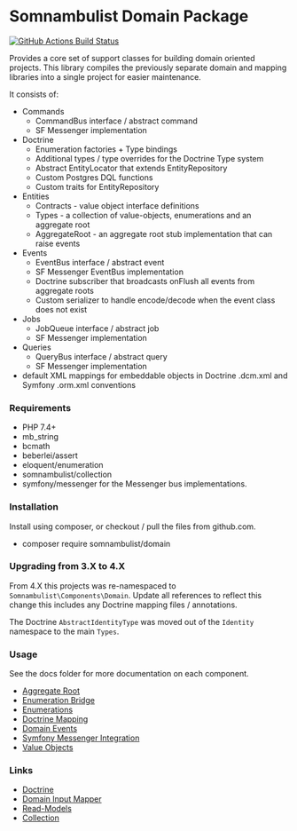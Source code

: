 # Somnambulist Domain Package

[![GitHub Actions Build Status](https://github.com/somnambulist-tech/domain/workflows/tests/badge.svg)](https://github.com/somnambulist-tech/domain/actions?query=workflow%3Atests)

Provides a core set of support classes for building domain oriented projects. This library compiles the
previously separate domain and mapping libraries into a single project for easier maintenance.

It consists of:
 
 * Commands
   * CommandBus interface / abstract command
   * SF Messenger implementation
 * Doctrine
   * Enumeration factories + Type bindings
   * Additional types / type overrides for the Doctrine Type system
   * Abstract EntityLocator that extends EntityRepository
   * Custom Postgres DQL functions
   * Custom traits for EntityRepository
 * Entities
   * Contracts - value object interface definitions
   * Types - a collection of value-objects, enumerations and an aggregate root
   * AggregateRoot - an aggregate root stub implementation that can raise events
 * Events
   * EventBus interface / abstract event
   * SF Messenger EventBus implementation
   * Doctrine subscriber that broadcasts onFlush all events from aggregate roots
   * Custom serializer to handle encode/decode when the event class does not exist
 * Jobs
   * JobQueue interface / abstract job
   * SF Messenger implementation 
 * Queries
   * QueryBus interface / abstract query
   * SF Messenger implementation 
 * default XML mappings for embeddable objects in Doctrine .dcm.xml and Symfony .orm.xml conventions

### Requirements

 * PHP 7.4+
 * mb_string
 * bcmath
 * beberlei/assert
 * eloquent/enumeration
 * somnambulist/collection
 * symfony/messenger for the Messenger bus implementations.

### Installation

Install using composer, or checkout / pull the files from github.com.

 * composer require somnambulist/domain

### Upgrading from 3.X to 4.X

From 4.X this projects was re-namespaced to `Somnambulist\Components\Domain`. Update all references to
reflect this change this includes any Doctrine mapping files / annotations.

The Doctrine `AbstractIdentityType` was moved out of the `Identity` namespace to the main `Types`.

### Usage

See the docs folder for more documentation on each component.

 * [Aggregate Root](docs/aggregate-root.md)
 * [Enumeration Bridge](docs/doctrine-enum-bridge.md)
 * [Enumerations](docs/enumerations.md)
 * [Doctrine Mapping](docs/doctrine-mappings.md)
 * [Domain Events](docs/domain-events.md)
 * [Symfony Messenger Integration](docs/messenger.md)
 * [Value Objects](docs/value-objects.md)

### Links

 * [Doctrine](http://doctrine-project.org)
 * [Domain Input Mapper](https://github.com/dave-redfern/somnambulist-domain-input)
 * [Read-Models](https://github.com/dave-redfern/somnambulist-read-models)
 * [Collection](https://github.com/dave-redfern/somnambulist-collection)
